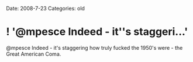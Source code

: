 Date: 2008-7-23
Categories: old

# ! '@mpesce Indeed - it''s staggeri...'

@mpesce Indeed - it's staggering how truly fucked the 1950's were - the Great American Coma.
